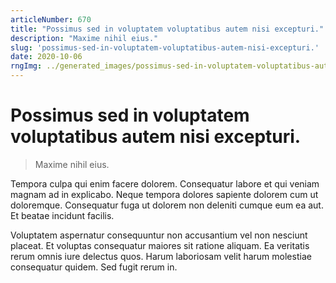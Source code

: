 ```yaml
---
articleNumber: 670
title: "Possimus sed in voluptatem voluptatibus autem nisi excepturi."
description: "Maxime nihil eius."
slug: 'possimus-sed-in-voluptatem-voluptatibus-autem-nisi-excepturi.'
date: 2020-10-06
rngImg: ../generated_images/possimus-sed-in-voluptatem-voluptatibus-autem-nisi-excepturi..jpg
---
```


# Possimus sed in voluptatem voluptatibus autem nisi excepturi.

> Maxime nihil eius.

Tempora culpa qui enim facere dolorem. Consequatur labore et qui veniam magnam ad in explicabo. Neque tempora dolores sapiente dolorem cum ut doloremque. Consequatur fuga ut dolorem non deleniti cumque eum ea aut. Et beatae incidunt facilis.
 Voluptatem aspernatur consequuntur non accusantium vel non nesciunt placeat. Et voluptas consequatur maiores sit ratione aliquam. Ea veritatis rerum omnis iure delectus quos. Harum laboriosam velit harum molestiae consequatur quidem. Sed fugit rerum in.
